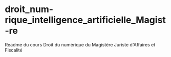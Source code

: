 # droit_num-rique_intelligence_artificielle_Magist-re
Readme du cours Droit du numérique du Magistère Juriste d'Affaires et Fiscalité
